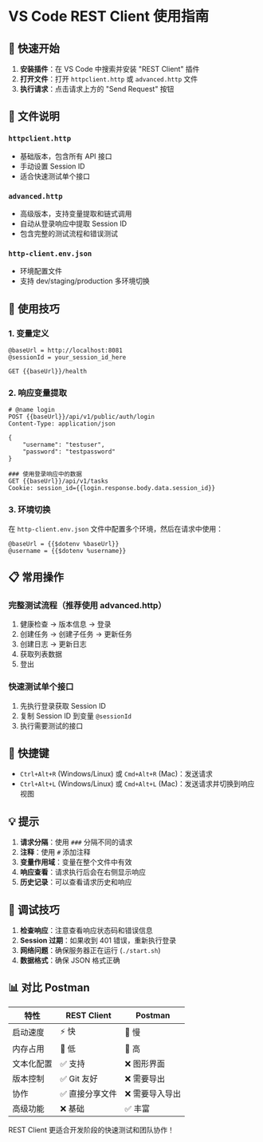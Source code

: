 # VS Code REST Client 使用指南

## 🚀 快速开始

1. **安装插件**：在 VS Code 中搜索并安装 "REST Client" 插件
2. **打开文件**：打开 `httpclient.http` 或 `advanced.http` 文件
3. **执行请求**：点击请求上方的 "Send Request" 按钮

## 📁 文件说明

### `httpclient.http`
- 基础版本，包含所有 API 接口
- 手动设置 Session ID
- 适合快速测试单个接口

### `advanced.http`
- 高级版本，支持变量提取和链式调用
- 自动从登录响应中提取 Session ID
- 包含完整的测试流程和错误测试

### `http-client.env.json`
- 环境配置文件
- 支持 dev/staging/production 多环境切换

## 🔧 使用技巧

### 1. 变量定义
```http
@baseUrl = http://localhost:8081
@sessionId = your_session_id_here

GET {{baseUrl}}/health
```

### 2. 响应变量提取
```http
# @name login
POST {{baseUrl}}/api/v1/public/auth/login
Content-Type: application/json

{
    "username": "testuser",
    "password": "testpassword"
}

### 使用登录响应中的数据
GET {{baseUrl}}/api/v1/tasks
Cookie: session_id={{login.response.body.data.session_id}}
```

### 3. 环境切换
在 `http-client.env.json` 文件中配置多个环境，然后在请求中使用：
```http
@baseUrl = {{$dotenv %baseUrl}}
@username = {{$dotenv %username}}
```

## 📋 常用操作

### 完整测试流程（推荐使用 advanced.http）
1. 健康检查 → 版本信息 → 登录
2. 创建任务 → 创建子任务 → 更新任务
3. 创建日志 → 更新日志
4. 获取列表数据
5. 登出

### 快速测试单个接口
1. 先执行登录获取 Session ID
2. 复制 Session ID 到变量 `@sessionId`
3. 执行需要测试的接口

## 🎯 快捷键

- `Ctrl+Alt+R` (Windows/Linux) 或 `Cmd+Alt+R` (Mac)：发送请求
- `Ctrl+Alt+L` (Windows/Linux) 或 `Cmd+Alt+L` (Mac)：发送请求并切换到响应视图

## 💡 提示

1. **请求分隔**：使用 `###` 分隔不同的请求
2. **注释**：使用 `#` 添加注释
3. **变量作用域**：变量在整个文件中有效
4. **响应查看**：请求执行后会在右侧显示响应
5. **历史记录**：可以查看请求历史和响应

## 🐛 调试技巧

1. **检查响应**：注意查看响应状态码和错误信息
2. **Session 过期**：如果收到 401 错误，重新执行登录
3. **网络问题**：确保服务器正在运行 (`./start.sh`)
4. **数据格式**：确保 JSON 格式正确

## 📊 对比 Postman

| 特性 | REST Client | Postman |
|------|-------------|---------|
| 启动速度 | ⚡ 快 | 🐌 慢 |
| 内存占用 | 💚 低 | 🔴 高 |
| 文本化配置 | ✅ 支持 | ❌ 图形界面 |
| 版本控制 | ✅ Git 友好 | ❌ 需要导出 |
| 协作 | ✅ 直接分享文件 | ❌ 需要导入导出 |
| 高级功能 | ❌ 基础 | ✅ 丰富 |

REST Client 更适合开发阶段的快速测试和团队协作！
